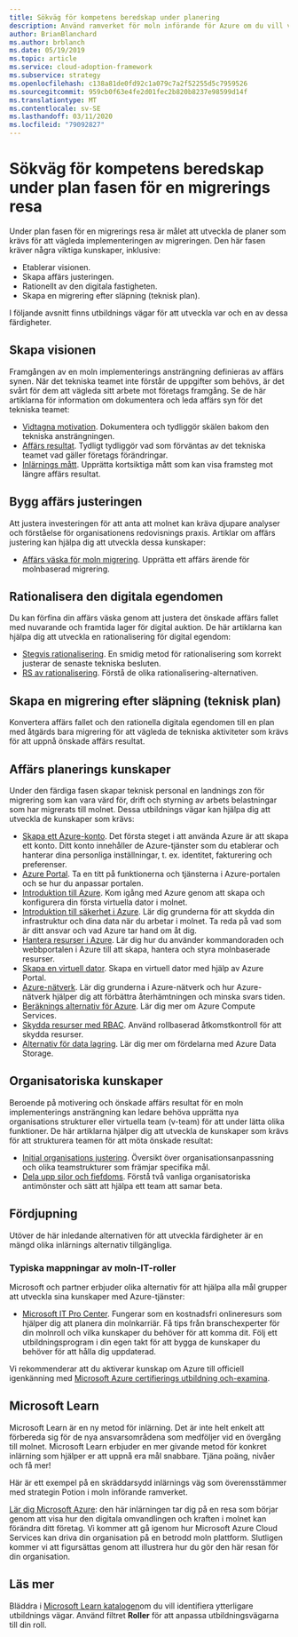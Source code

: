```yaml
---
title: Sökväg för kompetens beredskap under planering
description: Använd ramverket för moln införande för Azure om du vill veta mer om sökvägen för kompetens beredskap under planerings fasen av migreringen.
author: BrianBlanchard
ms.author: brblanch
ms.date: 05/19/2019
ms.topic: article
ms.service: cloud-adoption-framework
ms.subservice: strategy
ms.openlocfilehash: c138a81de0fd92c1a079c7a2f52255d5c7959526
ms.sourcegitcommit: 959cb0f63e4fe2d01fec2b820b8237e98599d14f
ms.translationtype: MT
ms.contentlocale: sv-SE
ms.lasthandoff: 03/11/2020
ms.locfileid: "79092827"
---
```

# <a name="skills-readiness-path-during-the-plan-phase-of-a-migration-journey"></a>Sökväg för kompetens beredskap under plan fasen för en migrerings resa

Under plan fasen för en migrerings resa är målet att utveckla de planer som krävs för att vägleda implementeringen av migreringen. Den här fasen kräver några viktiga kunskaper, inklusive:

- Etablerar visionen.
- Skapa affärs justeringen.
- Rationellt av den digitala fastigheten.
- Skapa en migrering efter släpning (teknisk plan).

I följande avsnitt finns utbildnings vägar för att utveckla var och en av dessa färdigheter.

## <a name="establish-the-vision"></a>Skapa visionen

Framgången av en moln implementerings ansträngning definieras av affärs synen. När det tekniska teamet inte förstår de uppgifter som behövs, är det svårt för dem att vägleda sitt arbete mot företags framgång. Se de här artiklarna för information om dokumentera och leda affärs syn för det tekniska teamet:

- [Vidtagna motivation](./motivations.md). Dokumentera och tydliggör skälen bakom den tekniska ansträngningen.
- [Affärs resultat](./business-outcomes/index.md). Tydligt tydliggör vad som förväntas av det tekniska teamet vad gäller företags förändringar.
- [Inlärnings mått](./learning-metrics.md). Upprätta kortsiktiga mått som kan visa framsteg mot längre affärs resultat.

## <a name="build-the-business-justification"></a>Bygg affärs justeringen

Att justera investeringen för att anta att molnet kan kräva djupare analyser och förståelse för organisationens redovisnings praxis. Artiklar om affärs justering kan hjälpa dig att utveckla dessa kunskaper:

- [Affärs väska för moln migrering](./cloud-migration-business-case.md). Upprätta ett affärs ärende för molnbaserad migrering.

## <a name="rationalize-the-digital-estate"></a>Rationalisera den digitala egendomen

Du kan förfina din affärs väska genom att justera det önskade affärs fallet med nuvarande och framtida lager för digital auktion. De här artiklarna kan hjälpa dig att utveckla en rationalisering för digital egendom:

- [Stegvis rationalisering](../digital-estate/rationalize.md). En smidig metod för rationalisering som korrekt justerar de senaste tekniska besluten.
- [RS av rationalisering](../digital-estate/5-rs-of-rationalization.md). Förstå de olika rationalisering-alternativen.

## <a name="create-a-migration-backlog-technical-plan"></a>Skapa en migrering efter släpning (teknisk plan)

Konvertera affärs fallet och den rationella digitala egendomen till en plan med åtgärds bara migrering för att vägleda de tekniska aktiviteter som krävs för att uppnå önskade affärs resultat.

## <a name="business-planning-skills"></a>Affärs planerings kunskaper

Under den färdiga fasen skapar teknisk personal en landnings zon för migrering som kan vara värd för, drift och styrning av arbets belastningar som har migrerats till molnet. Dessa utbildnings vägar kan hjälpa dig att utveckla de kunskaper som krävs:

- [Skapa ett Azure-konto](https://docs.microsoft.com/learn/modules/create-an-azure-account). Det första steget i att använda Azure är att skapa ett konto. Ditt konto innehåller de Azure-tjänster som du etablerar och hanterar dina personliga inställningar, t. ex. identitet, fakturering och preferenser.
- [Azure Portal](https://docs.microsoft.com/learn/modules/tour-azure-portal). Ta en titt på funktionerna och tjänsterna i Azure-portalen och se hur du anpassar portalen.
- [Introduktion till Azure](https://docs.microsoft.com/learn/modules/welcome-to-azure). Kom igång med Azure genom att skapa och konfigurera din första virtuella dator i molnet.
- [Introduktion till säkerhet i Azure](https://docs.microsoft.com/learn/modules/intro-to-security-in-azure). Lär dig grunderna för att skydda din infrastruktur och dina data när du arbetar i molnet. Ta reda på vad som är ditt ansvar och vad Azure tar hand om åt dig.
- [Hantera resurser i Azure](https://docs.microsoft.com/learn/paths/manage-resources-in-azure). Lär dig hur du använder kommandoraden och webbportalen i Azure till att skapa, hantera och styra molnbaserade resurser.
- [Skapa en virtuell dator](https://docs.microsoft.com/learn/modules/create-windows-virtual-machine-in-azure). Skapa en virtuell dator med hjälp av Azure Portal.
- [Azure-nätverk](https://docs.microsoft.com/learn/modules/intro-to-azure-networking). Lär dig grunderna i Azure-nätverk och hur Azure-nätverk hjälper dig att förbättra återhämtningen och minska svars tiden.
- [Beräknings alternativ för Azure](https://docs.microsoft.com/learn/modules/intro-to-azure-compute). Lär dig mer om Azure Compute Services.
- [Skydda resurser med RBAC](https://docs.microsoft.com/learn/modules/secure-azure-resources-with-rbac). Använd rollbaserad åtkomstkontroll för att skydda resurser.
- [Alternativ för data lagring](https://docs.microsoft.com/learn/modules/intro-to-data-in-azure/index). Lär dig mer om fördelarna med Azure Data Storage.

## <a name="organizational-skills"></a>Organisatoriska kunskaper

Beroende på motivering och önskade affärs resultat för en moln implementerings ansträngning kan ledare behöva upprätta nya organisations strukturer eller virtuella team (v-team) för att under lätta olika funktioner. De här artiklarna hjälper dig att utveckla de kunskaper som krävs för att strukturera teamen för att möta önskade resultat:

- [Initial organisations justering](../organize/index.md). Översikt över organisationsanpassning och olika teamstrukturer som främjar specifika mål.
- [Dela upp silor och fiefdoms](../organize/fiefdoms-silos.md). Förstå två vanliga organisatoriska antimönster och sätt att hjälpa ett team att samar beta.

## <a name="deeper-skills-exploration"></a>Fördjupning

Utöver de här inledande alternativen för att utveckla färdigheter är en mängd olika inlärnings alternativ tillgängliga.

### <a name="typical-mappings-of-cloud-it-roles"></a>Typiska mappningar av moln-IT-roller

Microsoft och partner erbjuder olika alternativ för att hjälpa alla mål grupper att utveckla sina kunskaper med Azure-tjänster:

- [Microsoft IT Pro Center](https://www.microsoft.com/itpro). Fungerar som en kostnadsfri onlineresurs som hjälper dig att planera din molnkarriär. Få tips från branschexperter för din molnroll och vilka kunskaper du behöver för att komma dit. Följ ett utbildningsprogram i din egen takt för att bygga de kunskaper du behöver för att hålla dig uppdaterad.

Vi rekommenderar att du aktiverar kunskap om Azure till officiell igenkänning med [Microsoft Azure certifierings utbildning och-examina](https://www.microsoft.com/learning/azure-certification.aspx).

## <a name="microsoft-learn"></a>Microsoft Learn

Microsoft Learn är en ny metod för inlärning. Det är inte helt enkelt att förbereda sig för de nya ansvarsområdena som medföljer vid en övergång till molnet. Microsoft Learn erbjuder en mer givande metod för konkret inlärning som hjälper er att uppnå era mål snabbare. Tjäna poäng, nivåer och få mer!

Här är ett exempel på en skräddarsydd inlärnings väg som överensstämmer med strategin Potion i moln införande ramverket.

[Lär dig Microsoft Azure](https://docs.microsoft.com/learn/paths/learn-business-value-of-azure): den här inlärningen tar dig på en resa som börjar genom att visa hur den digitala omvandlingen och kraften i molnet kan förändra ditt företag. Vi kommer att gå igenom hur Microsoft Azure Cloud Services kan driva din organisation på en betrodd moln plattform. Slutligen kommer vi att figursättas genom att illustrera hur du gör den här resan för din organisation.

## <a name="learn-more"></a>Läs mer

Bläddra i [Microsoft Learn katalogen](https://docs.microsoft.com/learn/browse)om du vill identifiera ytterligare utbildnings vägar. Använd filtret **Roller** för att anpassa utbildningsvägarna till din roll.
